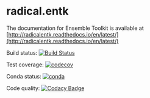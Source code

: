 # radical.entk

The documentation for Ensemble Toolkit is available at 
[http://radicalentk.readthedocs.io/en/latest/](http://radicalentk.readthedocs.io/en/latest/)


Build status: [![Build Status](https://jenkins.radical-project.org/job/radical.entk/badge/icon)](https://jenkins.radical-project.org/job/radical.entk/)

Test coverage: [![codecov](https://codecov.io/gh/radical-cybertools/radical.entk/branch/master/graph/badge.svg)](https://codecov.io/gh/radical-cybertools/radical.entk)

Conda status: [![conda](https://anaconda.org/conda-forge/radical.entk/badges/version.svg)](https://anaconda.org/conda-forge/radical.entk)

Code quality: [![Codacy Badge](https://api.codacy.com/project/badge/Grade/2b7c9d2858804fb49e2e5512ad0a57ec)](https://www.codacy.com/app/vivek-bala/radical.entk?utm_source=github.com&amp;utm_medium=referral&amp;utm_content=radical-cybertools/radical.entk&amp;utm_campaign=Badge_Grade)

<!-- coverage run --source $VENV/lib/python2.7/site-packages/radical/entk -m pytest -vvv $LOC/radical.entk/tests -->
<!-- coverage html -->